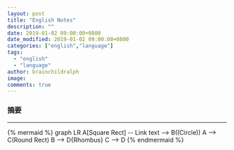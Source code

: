 ```yaml
---
layout: post
title: "English Notes"
description: ""
date: 2019-01-02 09:00:00+0800
date_modified: 2019-01-02 09:00:00+0800
categories: ["english","language"]
tags:
  - "english"
  - "language"
author: brainchildralph
image:
comments: true
---
```


### **摘要**

------    


{% mermaid %}
graph LR
A[Square Rect] -- Link text --> B((Circle))
A --> C(Round Rect)
B --> D{Rhombus}
C --> D
{% endmermaid %}
